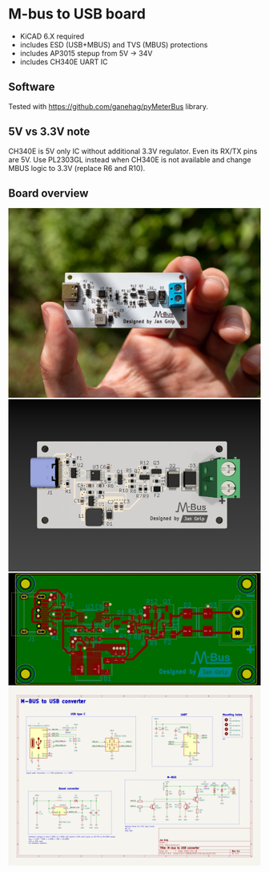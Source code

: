 # M-bus to USB board
* KiCAD 6.X required 
* includes ESD (USB+MBUS) and TVS (MBUS) protections
* includes AP3015 stepup from 5V -> 34V
* includes CH340E UART IC

## Software
Tested with https://github.com/ganehag/pyMeterBus library.

## 5V vs 3.3V note 
CH340E is 5V only IC without additional 3.3V regulator. Even its RX/TX pins are 5V.
Use PL2303GL instead when CH340E is not available and change MBUS logic to 3.3V (replace R6 and R10).

## Board overview
![Photo](images/photo.jpg)
![Render](images/render.jpg)
![PCB](images/pcb.jpg)
![Schematic](images/schematic.jpg)